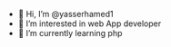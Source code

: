 - 👋 Hi, I’m @yasserhamed1
- 👀 I’m interested in web App developer
- 🌱 I’m currently learning php

<!---
yasserhamed1/yasserhamed1 is a ✨ special ✨ repository because its `README.md` (this file) appears on your GitHub profile.
You can click the Preview link to take a look at your changes.
--->
